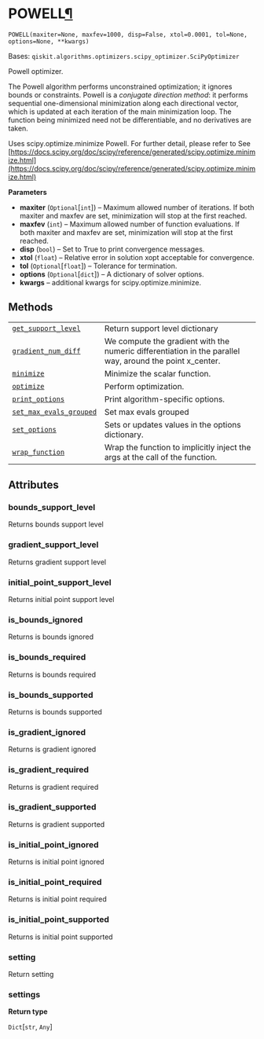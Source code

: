# POWELL[¶](#powell "Permalink to this headline")

<span id="undefined" />

`POWELL(maxiter=None, maxfev=1000, disp=False, xtol=0.0001, tol=None, options=None, **kwargs)`

Bases: `qiskit.algorithms.optimizers.scipy_optimizer.SciPyOptimizer`

Powell optimizer.

The Powell algorithm performs unconstrained optimization; it ignores bounds or constraints. Powell is a *conjugate direction method*: it performs sequential one-dimensional minimization along each directional vector, which is updated at each iteration of the main minimization loop. The function being minimized need not be differentiable, and no derivatives are taken.

Uses scipy.optimize.minimize Powell. For further detail, please refer to See [https://docs.scipy.org/doc/scipy/reference/generated/scipy.optimize.minimize.html](https://docs.scipy.org/doc/scipy/reference/generated/scipy.optimize.minimize.html)

**Parameters**

*   **maxiter** (`Optional`\[`int`]) – Maximum allowed number of iterations. If both maxiter and maxfev are set, minimization will stop at the first reached.
*   **maxfev** (`int`) – Maximum allowed number of function evaluations. If both maxiter and maxfev are set, minimization will stop at the first reached.
*   **disp** (`bool`) – Set to True to print convergence messages.
*   **xtol** (`float`) – Relative error in solution xopt acceptable for convergence.
*   **tol** (`Optional`\[`float`]) – Tolerance for termination.
*   **options** (`Optional`\[`dict`]) – A dictionary of solver options.
*   **kwargs** – additional kwargs for scipy.optimize.minimize.

## Methods

|                                                                                                                                                                                                            |                                                                                                           |
| ---------------------------------------------------------------------------------------------------------------------------------------------------------------------------------------------------------- | --------------------------------------------------------------------------------------------------------- |
| [`get_support_level`](qiskit.algorithms.optimizers.POWELL.get_support_level#qiskit.algorithms.optimizers.POWELL.get_support_level "qiskit.algorithms.optimizers.POWELL.get_support_level")                 | Return support level dictionary                                                                           |
| [`gradient_num_diff`](qiskit.algorithms.optimizers.POWELL.gradient_num_diff#qiskit.algorithms.optimizers.POWELL.gradient_num_diff "qiskit.algorithms.optimizers.POWELL.gradient_num_diff")                 | We compute the gradient with the numeric differentiation in the parallel way, around the point x\_center. |
| [`minimize`](qiskit.algorithms.optimizers.POWELL.minimize#qiskit.algorithms.optimizers.POWELL.minimize "qiskit.algorithms.optimizers.POWELL.minimize")                                                     | Minimize the scalar function.                                                                             |
| [`optimize`](qiskit.algorithms.optimizers.POWELL.optimize#qiskit.algorithms.optimizers.POWELL.optimize "qiskit.algorithms.optimizers.POWELL.optimize")                                                     | Perform optimization.                                                                                     |
| [`print_options`](qiskit.algorithms.optimizers.POWELL.print_options#qiskit.algorithms.optimizers.POWELL.print_options "qiskit.algorithms.optimizers.POWELL.print_options")                                 | Print algorithm-specific options.                                                                         |
| [`set_max_evals_grouped`](qiskit.algorithms.optimizers.POWELL.set_max_evals_grouped#qiskit.algorithms.optimizers.POWELL.set_max_evals_grouped "qiskit.algorithms.optimizers.POWELL.set_max_evals_grouped") | Set max evals grouped                                                                                     |
| [`set_options`](qiskit.algorithms.optimizers.POWELL.set_options#qiskit.algorithms.optimizers.POWELL.set_options "qiskit.algorithms.optimizers.POWELL.set_options")                                         | Sets or updates values in the options dictionary.                                                         |
| [`wrap_function`](qiskit.algorithms.optimizers.POWELL.wrap_function#qiskit.algorithms.optimizers.POWELL.wrap_function "qiskit.algorithms.optimizers.POWELL.wrap_function")                                 | Wrap the function to implicitly inject the args at the call of the function.                              |

## Attributes

<span id="undefined" />

### bounds\_support\_level

Returns bounds support level

<span id="undefined" />

### gradient\_support\_level

Returns gradient support level

<span id="undefined" />

### initial\_point\_support\_level

Returns initial point support level

<span id="undefined" />

### is\_bounds\_ignored

Returns is bounds ignored

<span id="undefined" />

### is\_bounds\_required

Returns is bounds required

<span id="undefined" />

### is\_bounds\_supported

Returns is bounds supported

<span id="undefined" />

### is\_gradient\_ignored

Returns is gradient ignored

<span id="undefined" />

### is\_gradient\_required

Returns is gradient required

<span id="undefined" />

### is\_gradient\_supported

Returns is gradient supported

<span id="undefined" />

### is\_initial\_point\_ignored

Returns is initial point ignored

<span id="undefined" />

### is\_initial\_point\_required

Returns is initial point required

<span id="undefined" />

### is\_initial\_point\_supported

Returns is initial point supported

<span id="undefined" />

### setting

Return setting

<span id="undefined" />

### settings

**Return type**

`Dict`\[`str`, `Any`]
